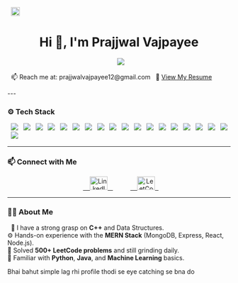 
<p>
  <img src="https://komarev.com/ghpvc/?username=prajjwalvajpayee&style=flat-square&color=000000" height="20"/>

<h1 align="center">Hi 👋, I'm Prajjwal Vajpayee</h1>
</p>
<p align="center">
  <img src="https://readme-typing-svg.herokuapp.com?font=Fira+Code&duration=2500&pause=700&color=00FFAA&center=true&vCenter=true&width=380&lines=React+%7C+Next+%7C+Node+%7C+MongoDB;Always+learning+something+new+💡" />
</p>
<p>
  📫 Reach me at: prajjwalvajpayee12@gmail.com
  📄 <a href="https://drive.google.com/file/d/1DrWhLxgbKgVjMw8saMetoXemxLWueUZO
/view?usp=sharing" target="_blank">View My Resume</a>
  </p>
---

### ⚙️ Tech Stack
<p align="left">
  <img src="https://img.shields.io/badge/JavaScript-F7DF1E?style=for-the-badge&logo=javascript&logoColor=black" />
  <img src="https://img.shields.io/badge/TypeScript-3178C6?style=for-the-badge&logo=typescript&logoColor=white" />
  <img src="https://img.shields.io/badge/React-20232A?style=for-the-badge&logo=react&logoColor=61DAFB" />
  <img src="https://img.shields.io/badge/Next.js-black?style=for-the-badge&logo=next.js&logoColor=white" />
  <img src="https://img.shields.io/badge/Node.js-339933?style=for-the-badge&logo=nodedotjs&logoColor=white" />
  <img src="https://img.shields.io/badge/Express.js-404D59?style=for-the-badge&logo=express&logoColor=white" />
  <img src="https://img.shields.io/badge/MongoDB-4EA94B?style=for-the-badge&logo=mongodb&logoColor=white" />
  <img src="https://img.shields.io/badge/MySQL-005C84?style=for-the-badge&logo=mysql&logoColor=white" />
  <img src="https://img.shields.io/badge/PostgreSQL-336791?style=for-the-badge&logo=postgresql&logoColor=white" />
  <img src="https://img.shields.io/badge/Tailwind_CSS-38B2AC?style=for-the-badge&logo=tailwind-css&logoColor=white" />
  <img src="https://img.shields.io/badge/Bootstrap-563D7C?style=for-the-badge&logo=bootstrap&logoColor=white" />
  <img src="https://img.shields.io/badge/Redux-764ABC?style=for-the-badge&logo=redux&logoColor=white" />
  <img src="https://img.shields.io/badge/Python-3776AB?style=for-the-badge&logo=python&logoColor=white" />
  <img src="https://img.shields.io/badge/Java-ED8B00?style=for-the-badge&logo=java&logoColor=white" />
  <img src="https://img.shields.io/badge/C++-00599C?style=for-the-badge&logo=c%2B%2B&logoColor=white" />
  <img src="https://img.shields.io/badge/Postman-FF6C37?style=for-the-badge&logo=postman&logoColor=white" />
  <img src="https://img.shields.io/badge/Git-F05032?style=for-the-badge&logo=git&logoColor=white" />
  <img src="https://img.shields.io/badge/GitHub-181717?style=for-the-badge&logo=github&logoColor=white" />
  <img src="https://img.shields.io/badge/VS%20Code-007ACC?style=for-the-badge&logo=visual-studio-code&logoColor=white" />
</p>



---

### 📫 Connect with Me
<p align="center">
  <a href="https://linkedin.com/in/prajjwal-vajpayee-9899b0259" target="_blank">
    <img src="https://raw.githubusercontent.com/rahuldkjain/github-profile-readme-generator/master/src/images/icons/Social/linked-in-alt.svg" alt="LinkedIn" height="30" width="40" />
  </a>
  &nbsp;&nbsp;&nbsp;&nbsp;&nbsp;
  <a href="https://www.leetcode.com/prajjwalvajpayee12" target="_blank">
    <img src="https://raw.githubusercontent.com/rahuldkjain/github-profile-readme-generator/master/src/images/icons/Social/leet-code.svg" alt="LeetCode" height="30" width="40" />
  </a>
</p>

---

### 🙋‍♂️ About Me

<p align="left">
  🚀 I have a strong grasp on <strong>C++</strong> and Data Structures.
  <br/>⚙️ Hands-on experience with the <strong>MERN Stack</strong> (MongoDB, Express, React, Node.js).
  <br/>🧠 Solved <strong>500+ LeetCode problems</strong> and still grinding daily.
  <br/>📘 Familiar with <strong>Python</strong>, <strong>Java</strong>, and <strong>Machine Learning</strong> basics. 

</p>
Bhai bahut simple lag rhi profile thodi se eye catching se bna do 
